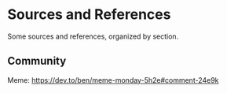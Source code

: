 # Sources and References

Some sources and references, organized by section.

## Community

Meme: <https://dev.to/ben/meme-monday-5h2e#comment-24e9k>

